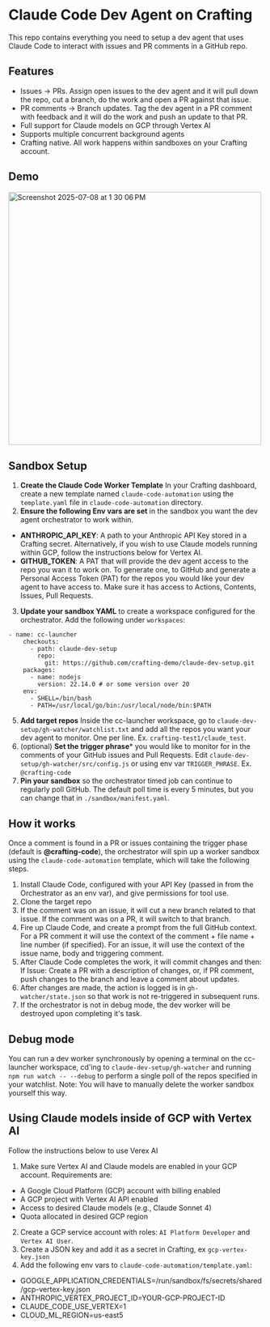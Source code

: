 # Claude Code Dev Agent on Crafting

This repo contains everything you need to setup a dev agent that uses Claude Code to interact with issues and PR comments in a GitHub repo.

## Features
- Issues -> PRs. Assign open issues to the dev agent and it will pull down the repo, cut a branch, do the work and open a PR against that issue.
- PR comments -> Branch updates. Tag the dev agent in a PR comment with feedback and it will do the work and push an update to that PR.
- Full support for Claude models on GCP through Vertex AI
- Supports multiple concurrent background agents
- Crafting native. All work happens within sandboxes on your Crafting account.

## Demo
<a href="https://www.loom.com/share/9832c4c481794c1d9a707c3c435f1b81">
  <img width="500" alt="Screenshot 2025-07-08 at 1 30 06 PM" src="https://github.com/user-attachments/assets/f15e263c-84e7-4919-b2c9-13ebf8fb93d6" />
</a>


## Sandbox Setup

1. **Create the Claude Code Worker Template** In your Crafting dashboard, create a new template named `claude-code-automation` using the `template.yaml` file in `claude-code-automation` directory. 
2. **Ensure the following Env vars are set** in the sandbox you want the dev agent orchestrator to work within.
- **ANTHROPIC_API_KEY**: A path to your Anthropic API Key stored in a Crafting secret. Alternatively, if you wish to use Claude models running within GCP, follow the instructions below for Vertex AI.
- **GITHUB_TOKEN**: A PAT that will provide the dev agent access to the repo you wan it to work on. To generate one, to GitHub and generate a Personal Access Token (PAT) for the repos you would like your dev agent to have access to. Make sure it has access to Actions, Contents, Issues, Pull Requests.
3. **Update your sandbox YAML** to create a workspace configured for the orchestrator. Add the following under `workspaces`:
```
- name: cc-launcher
    checkouts:
      - path: claude-dev-setup
        repo:
          git: https://github.com/crafting-demo/claude-dev-setup.git
    packages:
      - name: nodejs
        version: 22.14.0 # or some version over 20
    env:
      - SHELL=/bin/bash
      - PATH=/usr/local/go/bin:/usr/local/node/bin:$PATH
```

5. **Add target repos** Inside the cc-launcher workspace, go to `claude-dev-setup/gh-watcher/watchlist.txt` and add all the repos you want your dev agent to monitor. One per line. Ex. `crafting-test1/claude_test`.
7. (optional) **Set the trigger phrase*** you would like to monitor for in the comments of your GitHub issues and Pull Requests. Edit `claude-dev-setup/gh-watcher/src/config.js` or using env var `TRIGGER_PHRASE`. Ex. `@crafting-code`
8. **Pin your sandbox** so the orchestrator timed job can continue to regularly poll GitHub. The default poll time is every 5 minutes, but you can change that in `./sandbox/manifest.yaml`.

## How it works

Once a comment is found in a PR or issues containing the trigger phase (default is **@crafting-code**), the orchestrator will spin up a worker sandbox using the `claude-code-automation` template, which will take the following steps.

1. Install Claude Code, configured with your API Key (passed in from the Orchestrator as an env var), and give permissions for tool use.
2. Clone the target repo
3. If the comment was on an issue, it will cut a new branch related to that issue. If the comment was on a PR, it will switch to that branch.
4. Fire up Claude Code, and create a prompt from the full GitHub context. For a PR comment it will use the context of the comment + file name + line number (if specified). For an issue, it will use the context of the issue name, body and triggering comment.
5. After Claude Code completes the work, it will commit changes and then: If Issue: Create a PR with a description of changes, or, if PR comment, push changes to the branch and leave a comment about updates.
6. After changes are made, the action is logged is in `gh-watcher/state.json` so that work is not re-triggered in subsequent runs.
7. If the orchestrator is not in debug mode, the dev worker will be destroyed upon completing it's task.

## Debug mode
You can run a dev worker synchronously by opening a terminal on the cc-launcher workspace, cd'ing to `claude-dev-setup/gh-watcher` and running `npm run watch -- --debug` to perform a single poll of the repos specified in your watchlist. Note: You will have to manually delete the worker sandbox yourself this way.

## Using Claude models inside of GCP with Vertex AI 

Follow the instructions below to use Verex AI

1. Make sure Vertex AI and Claude models are enabled in your GCP account. Requirements are:
- A Google Cloud Platform (GCP) account with billing enabled
- A GCP project with Vertex AI API enabled
- Access to desired Claude models (e.g., Claude Sonnet 4)
- Quota allocated in desired GCP region

2. Create a GCP service account with roles: `AI Platform Developer` and `Vertex AI User`. 
3. Create a JSON key and add it as a secret in Crafting, ex `gcp-vertex-key.json`
4. Add the following env vars to `claude-code-automation/template.yaml`:
- GOOGLE_APPLICATION_CREDENTIALS=/run/sandbox/fs/secrets/shared/gcp-vertex-key.json
- ANTHROPIC_VERTEX_PROJECT_ID=YOUR-GCP-PROJECT-ID
- CLAUDE_CODE_USE_VERTEX=1
- CLOUD_ML_REGION=us-east5
